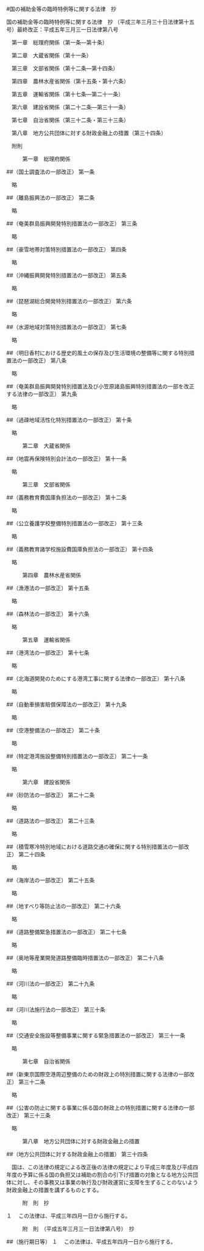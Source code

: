 #国の補助金等の臨時特例等に関する法律　抄



国の補助金等の臨時特例等に関する法律　抄
（平成三年三月三十日法律第十五号）最終改正：平成五年三月三一日法律第八号

　第一章　総理府関係（第一条—第十条）

　第二章　大蔵省関係（第十一条）

　第三章　文部省関係（第十二条—第十四条）

　第四章　農林水産省関係（第十五条・第十六条）

　第五章　運輸省関係（第十七条—第二十一条）

　第六章　建設省関係（第二十二条—第三十一条）

　第七章　自治省関係（第三十二条・第三十三条）

　第八章　地方公共団体に対する財政金融上の措置（第三十四条）

　附則


　　　第一章　総理府関係


##（国土調査法の一部改正）
第一条

　略



##（離島振興法の一部改正）
第二条

　略



##（奄美群島振興開発特別措置法の一部改正）
第三条

　略



##（豪雪地帯対策特別措置法の一部改正）
第四条

　略



##（沖縄振興開発特別措置法の一部改正）
第五条

　略



##（琵琶湖総合開発特別措置法の一部改正）
第六条

　略



##（水源地域対策特別措置法の一部改正）
第七条

　略



##（明日香村における歴史的風土の保存及び生活環境の整備等に関する特別措置法の一部改正）
第八条

　略



##（奄美群島振興開発特別措置法及び小笠原諸島振興特別措置法の一部を改正する法律の一部改正）
第九条

　略



##（過疎地域活性化特別措置法の一部改正）
第十条

　略



　　　第二章　大蔵省関係


##（地震再保険特別会計法の一部改正）
第十一条

　略



　　　第三章　文部省関係


##（義務教育費国庫負担法の一部改正）
第十二条

　略



##（公立養護学校整備特別措置法の一部改正）
第十三条

　略



##（義務教育諸学校施設費国庫負担法の一部改正）
第十四条

　略



　　　第四章　農林水産省関係


##（漁港法の一部改正）
第十五条

　略



##（森林法の一部改正）
第十六条

　略



　　　第五章　運輸省関係


##（港湾法の一部改正）
第十七条

　略



##（北海道開発のためにする港湾工事に関する法律の一部改正）
第十八条

　略



##（自動車損害賠償保障法の一部改正）
第十九条

　略



##（空港整備法の一部改正）
第二十条

　略



##（特定港湾施設整備特別措置法の一部改正）
第二十一条

　略



　　　第六章　建設省関係


##（砂防法の一部改正）
第二十二条

　略



##（道路法の一部改正）
第二十三条

　略



##（積雪寒冷特別地域における道路交通の確保に関する特別措置法の一部改正）
第二十四条

　略



##（海岸法の一部改正）
第二十五条

　略



##（地すべり等防止法の一部改正）
第二十六条

　略



##（道路整備緊急措置法の一部改正）
第二十七条

　略



##（奥地等産業開発道路整備臨時措置法の一部改正）
第二十八条

　略



##（河川法の一部改正）
第二十九条

　略



##（河川法施行法の一部改正）
第三十条

　略



##（交通安全施設等整備事業に関する緊急措置法の一部改正）
第三十一条

　略



　　　第七章　自治省関係


##（新東京国際空港周辺整備のための財政上の特別措置に関する法律の一部改正）
第三十二条

　略



##（公害の防止に関する事業に係る国の財政上の特別措置に関する法律の一部改正）
第三十三条

　略



　　　第八章　地方公共団体に対する財政金融上の措置


##（地方公共団体に対する財政金融上の措置）
第三十四条

　国は、この法律の規定による改正後の法律の規定により平成三年度及び平成四年度の予算に係る国の負担又は補助の割合の引下げ措置の対象となる地方公共団体に対し、その事務又は事業の執行及び財政運営に支障を生ずることのないよう財政金融上の措置を講ずるものとする。





　　　附　則　抄

１
　この法律は、平成三年四月一日から施行する。


　　　附　則　（平成五年三月三一日法律第八号）　抄

##（施行期日等）
１
　この法律は、平成五年四月一日から施行する。






